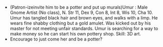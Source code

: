 - (Patron-izeinvite him to be a potter and put up murals)Umur : Male Gnome Artist (No class), N. Str 11, Dex 9, Con 8, Int 8, Wis 10, Cha 10. Umur has tangled black hair and brown eyes, and walks with a limp. He wears fine shabby clothing but a gold amulet. Was kicked out by his master for not meeting unfair standards. Umur is searching for a way to make money so he can start his own pottery shop. Skill: 3D art.
-   Encourage to just come her and be a potter?